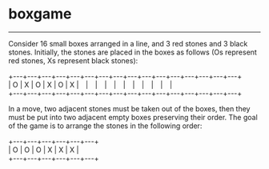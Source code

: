 # boxgame
-----
Consider 16 small boxes arranged in a line, and 3 red stones and 3 black stones. Initially, the stones are placed in the boxes as follows 
(Os represent red stones, Xs represent black stones):

+---+---+---+---+---+---+---+---+---+---+---+---+---+---+---+---+  
| O | X | O | X | O | X |&emsp;|&emsp;|&emsp;|&emsp;|&emsp;|&emsp;|&emsp;|&emsp;|&emsp;|&emsp;|  
+---+---+---+---+---+---+---+---+---+---+---+---+---+---+---+---+  

In a move, two adjacent stones must be taken out of the boxes, then they must be put into two adjacent empty boxes preserving their order. 
The goal of the game is to arrange the stones in the following order:

+---+---+---+---+---+---+  
| O | O | O | X | X | X |  
+---+---+---+---+---+---+  

